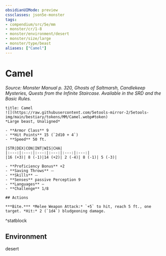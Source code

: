 ```yaml
---
obsidianUIMode: preview
cssclasses: json5e-monster
tags:
- compendium/src/5e/mm
- monster/cr/1-8
- monster/environment/desert
- monster/size/large
- monster/type/beast
aliases: ["Camel"]
---
```

# Camel
*Source: Monster Manual p. 320, Ghosts of Saltmarsh, Candlekeep Mysteries, Quests from the Infinite Staircase. Available in the SRD and the Basic Rules.*  

```ad-statblock
title: Camel
![](https://raw.githubusercontent.com/5etools-mirror-2/5etools-img/main/bestiary/tokens/MM/Camel.webp#token)
*Large beast, Unaligned*

- **Armor Class** 9
- **Hit Points** 15 (`2d10 + 4`)
- **Speed** 50 ft.

|STR|DEX|CON|INT|WIS|CHA|
|:---:|:---:|:---:|:---:|:---:|:---:|
|16 (+3)| 8 (-1)|14 (+2)| 2 (-4)| 8 (-1)| 5 (-3)|

- **Proficiency Bonus** +2
- **Saving Throws** ⏤
- **Skills** ⏤
- **Senses** passive Perception 9
- **Languages** —
- **Challenge** 1/8

## Actions

***Bite.*** *Melee Weapon Attack:* `+5` to hit, reach 5 ft., one target. *Hit:* 2 (`1d4`) bludgeoning damage.
```
^statblock

## Environment

desert